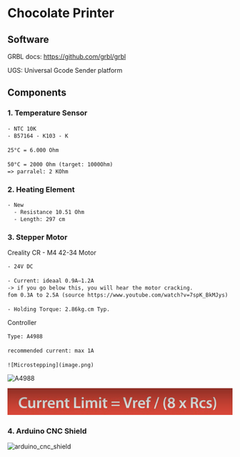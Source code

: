 # Chocolate Printer

## Software

GRBL docs: https://github.com/grbl/grbl

UGS: Universal Gcode Sender platform

## Components

### 1. Temperature Sensor

    - NTC 10K
    - B57164 - K103 - K

    25°C = 6.000 Ohm

    50°C = 2000 Ohm (target: 1000Ohm)
    => parralel: 2 KOhm

### 2. Heating Element

    - New
      - Resistance 10.51 Ohm
      - Length: 297 cm

### 3. Stepper Motor

Creality CR - M4 42-34 Motor

    - 24V DC

    - Current: ideaal 0.9A–1.2A
    -> if you go below this, you will hear the motor cracking.
    fom 0.3A to 2.5A (source https://www.youtube.com/watch?v=7spK_BkMJys)
    
    - Holding Torque: 2.86kg.cm Typ.

Controller

    Type: A4988

    recommended current: max 1A

    ![Microstepping](image.png)

![A4988](docs/a4998.jpg)

![calc current through A4988](image-1.png)

### 4. Arduino CNC Shield

![arduino_cnc_shield](docs/arduino_cnc_shield.png)